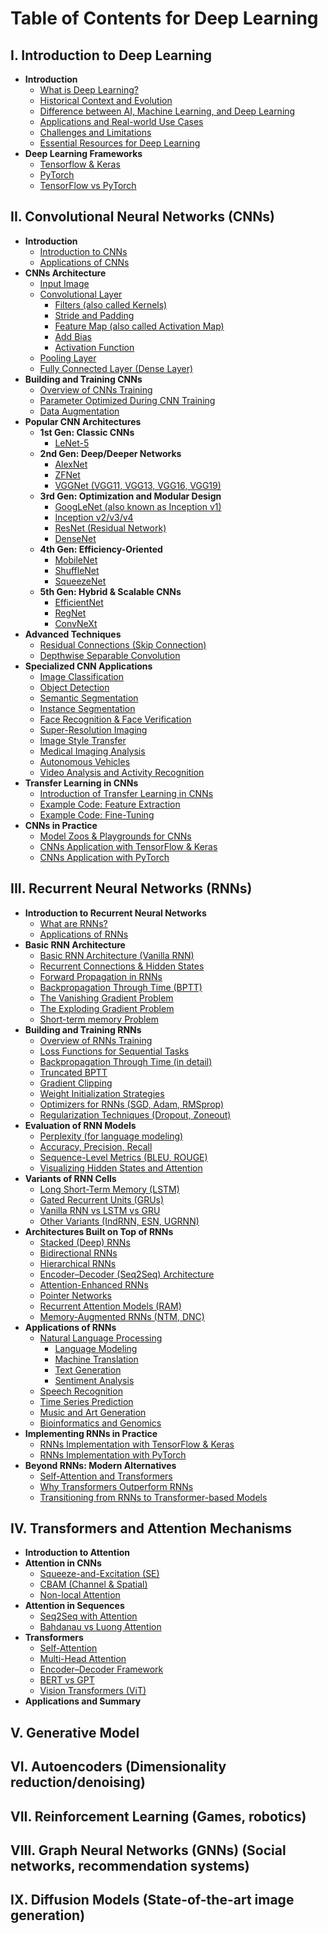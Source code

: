 # Table of Contents for Deep Learning

## I. Introduction to Deep Learning
- **Introduction**
  - [What is Deep Learning?](https://github.com/yangshiteng/Data-Science-Learning-Path/blob/main/deep_learning/introduction_to_deep_learning/what_is_deep_learning.md)
  - [Historical Context and Evolution](https://github.com/yangshiteng/Data-Science-Learning-Path/blob/main/deep_learning/introduction_to_deep_learning/historical_context_and_evolution.md)
  - [Difference between AI, Machine Learning, and Deep Learning](https://github.com/yangshiteng/Data-Science-Learning-Path/blob/main/deep_learning/introduction_to_deep_learning/difference_ai_ml_dl.md)
  - [Applications and Real-world Use Cases](https://github.com/yangshiteng/Data-Science-Learning-Path/blob/main/deep_learning/introduction_to_deep_learning/applications_and_realworld_use_cases.md)
  - [Challenges and Limitations](https://github.com/yangshiteng/Data-Science-Learning-Path/blob/main/deep_learning/introduction_to_deep_learning/challenges_and_limitations.md)
  - [Essential Resources for Deep Learning](https://github.com/yangshiteng/Data-Science-Learning-Path/blob/main/deep_learning/introduction_to_deep_learning/essential_resources_deep_learning.md)
- **Deep Learning Frameworks**
  - [Tensorflow & Keras](https://github.com/yangshiteng/Data-Science-Learning-Path/blob/main/deep_learning/introduction_to_deep_learning/framework_tf_keras.md)
  - [PyTorch](https://github.com/yangshiteng/Data-Science-Learning-Path/blob/main/deep_learning/introduction_to_deep_learning/framework_pytorch.md)
  - [TensorFlow vs PyTorch](https://github.com/yangshiteng/Data-Science-Learning-Path/blob/main/deep_learning/introduction_to_deep_learning/tf_vs_pytorch.md)
  
## II. Convolutional Neural Networks (CNNs)
- **Introduction**
  - [Introduction to CNNs](https://github.com/yangshiteng/Data-Science-Learning-Path/blob/main/deep_learning/convolutional_neural_networks/introduction_to_cnns.md)
  - [Applications of CNNs](https://github.com/yangshiteng/Data-Science-Learning-Path/blob/main/deep_learning/convolutional_neural_networks/cnn_application.md)
- **CNNs Architecture**
  - [Input Image](https://github.com/yangshiteng/Data-Science-Learning-Path/blob/main/deep_learning/convolutional_neural_networks/input_image.md)
  - [Convolutional Layer](https://github.com/yangshiteng/Data-Science-Learning-Path/blob/main/deep_learning/convolutional_neural_networks/convolutional_layer.md)
    - [Filters (also called Kernels)](https://github.com/yangshiteng/Data-Science-Learning-Path/blob/main/deep_learning/convolutional_neural_networks/filters.md)
    - [Stride and Padding](https://github.com/yangshiteng/Data-Science-Learning-Path/blob/main/deep_learning/convolutional_neural_networks/stride_and_padding.md)
    - [Feature Map (also called Activation Map)](https://github.com/yangshiteng/Data-Science-Learning-Path/blob/main/deep_learning/convolutional_neural_networks/feature_map.md)
    - [Add Bias](https://github.com/yangshiteng/Data-Science-Learning-Path/blob/main/deep_learning/convolutional_neural_networks/add_bias.md)
    - [Activation Function](https://github.com/yangshiteng/Data-Science-Learning-Path/blob/main/deep_learning/convolutional_neural_networks/activation_function.md)
  - [Pooling Layer](https://github.com/yangshiteng/Data-Science-Learning-Path/blob/main/deep_learning/convolutional_neural_networks/pooling_layer.md)
  - [Fully Connected Layer (Dense Layer)](https://github.com/yangshiteng/Data-Science-Learning-Path/blob/main/deep_learning/convolutional_neural_networks/fully_connected_layer.md)
- **Building and Training CNNs**
  - [Overview of CNNs Training](https://github.com/yangshiteng/Data-Science-Learning-Path/blob/main/deep_learning/convolutional_neural_networks/overview_of_cnn_training.md)
  - [Parameter Optimized During CNN Training](https://github.com/yangshiteng/Data-Science-Learning-Path/blob/main/deep_learning/convolutional_neural_networks/parameter_optimized_cnn.md)
  - [Data Augmentation](https://github.com/yangshiteng/Data-Science-Learning-Path/blob/main/deep_learning/convolutional_neural_networks/data_augmentation.md)
- **Popular CNN Architectures**
  - **1st Gen: Classic CNNs**
    - [LeNet-5](https://github.com/yangshiteng/Data-Science-Learning-Path/blob/main/deep_learning/convolutional_neural_networks/lenet5.md)
  - **2nd Gen: Deep/Deeper Networks**
    - [AlexNet](https://github.com/yangshiteng/Data-Science-Learning-Path/blob/main/deep_learning/convolutional_neural_networks/alexnet.md)
    - [ZFNet](https://github.com/yangshiteng/Data-Science-Learning-Path/blob/main/deep_learning/convolutional_neural_networks/zfnet.md)
    - [VGGNet (VGG11, VGG13, VGG16, VGG19)](https://github.com/yangshiteng/Data-Science-Learning-Path/blob/main/deep_learning/convolutional_neural_networks/vgg.md)
  - **3rd Gen: Optimization and Modular Design**
    - [GoogLeNet (also known as Inception v1)](https://github.com/yangshiteng/Data-Science-Learning-Path/blob/main/deep_learning/convolutional_neural_networks/googlenet.md)
    - [Inception v2/v3/v4](https://github.com/yangshiteng/Data-Science-Learning-Path/blob/main/deep_learning/convolutional_neural_networks/inception_v2v3v4.md)
    - [ResNet (Residual Network)](https://github.com/yangshiteng/Data-Science-Learning-Path/blob/main/deep_learning/convolutional_neural_networks/resnet.md)
    - [DenseNet](https://github.com/yangshiteng/Data-Science-Learning-Path/blob/main/deep_learning/convolutional_neural_networks/densenet.md)
  - **4th Gen: Efficiency-Oriented**
    - [MobileNet](https://github.com/yangshiteng/Data-Science-Learning-Path/blob/main/deep_learning/convolutional_neural_networks/mobilenet.md)
    - [ShuffleNet](https://github.com/yangshiteng/Data-Science-Learning-Path/blob/main/deep_learning/convolutional_neural_networks/shufflenet.md)
    - [SqueezeNet](https://github.com/yangshiteng/Data-Science-Learning-Path/blob/main/deep_learning/convolutional_neural_networks/squeezenet.md)
  - **5th Gen: Hybrid & Scalable CNNs**
    - [EfficientNet](https://github.com/yangshiteng/Data-Science-Learning-Path/blob/main/deep_learning/convolutional_neural_networks/efficientnet.md)
    - [RegNet](https://github.com/yangshiteng/Data-Science-Learning-Path/blob/main/deep_learning/convolutional_neural_networks/regnet.md)
    - [ConvNeXt](https://github.com/yangshiteng/Data-Science-Learning-Path/blob/main/deep_learning/convolutional_neural_networks/convnext.md)
- **Advanced Techniques**
  - [Residual Connections (Skip Connection)](https://github.com/yangshiteng/Data-Science-Learning-Path/blob/main/deep_learning/convolutional_neural_networks/residual_connection.md)
  - [Depthwise Separable Convolution](https://github.com/yangshiteng/Data-Science-Learning-Path/blob/main/deep_learning/convolutional_neural_networks/depthwise_separable_conv.md)
- **Specialized CNN Applications**
  - [Image Classification](https://github.com/yangshiteng/Data-Science-Learning-Path/blob/main/deep_learning/convolutional_neural_networks/cnn_application_image_classification.md)
  - [Object Detection](https://github.com/yangshiteng/Data-Science-Learning-Path/blob/main/deep_learning/convolutional_neural_networks/cnn_application_object_detection.md)
  - [Semantic Segmentation](https://github.com/yangshiteng/Data-Science-Learning-Path/blob/main/deep_learning/convolutional_neural_networks/cnn_application_semantic_segmentation.md)
  - [Instance Segmentation](https://github.com/yangshiteng/Data-Science-Learning-Path/blob/main/deep_learning/convolutional_neural_networks/cnn_application_instance_segmentation.md)
  - [Face Recognition & Face Verification](https://github.com/yangshiteng/Data-Science-Learning-Path/blob/main/deep_learning/convolutional_neural_networks/cnn_application_face.md)
  - [Super-Resolution Imaging](https://github.com/yangshiteng/Data-Science-Learning-Path/blob/main/deep_learning/convolutional_neural_networks/cnn_application_super_resolution.md)
  - [Image Style Transfer](https://github.com/yangshiteng/Data-Science-Learning-Path/blob/main/deep_learning/convolutional_neural_networks/cnn_application_image_style_transfer.md)
  - [Medical Imaging Analysis](https://github.com/yangshiteng/Data-Science-Learning-Path/blob/main/deep_learning/convolutional_neural_networks/cnn_application_medical_imaging.md)
  - [Autonomous Vehicles](https://github.com/yangshiteng/Data-Science-Learning-Path/blob/main/deep_learning/convolutional_neural_networks/cnn_application_autonomous_vehicle.md)
  - [Video Analysis and Activity Recognition](https://github.com/yangshiteng/Data-Science-Learning-Path/blob/main/deep_learning/convolutional_neural_networks/cnn_application_video_analysis.md)
- **Transfer Learning in CNNs**
  - [Introduction of Transfer Learning in CNNs](https://github.com/yangshiteng/Data-Science-Learning-Path/blob/main/deep_learning/convolutional_neural_networks/introduction_transfer_learning.md)
  - [Example Code: Feature Extraction](https://github.com/yangshiteng/Data-Science-Learning-Path/blob/main/deep_learning/convolutional_neural_networks/example_feature_extraction.md)
  - [Example Code: Fine-Tuning](https://github.com/yangshiteng/Data-Science-Learning-Path/blob/main/deep_learning/convolutional_neural_networks/example_fine_tuning.md)
- **CNNs in Practice**
  - [Model Zoos & Playgrounds for CNNs](https://github.com/yangshiteng/Data-Science-Learning-Path/blob/main/deep_learning/convolutional_neural_networks/model_playgrounds.md)
  - [CNNs Application with TensorFlow & Keras](https://github.com/yangshiteng/Data-Science-Learning-Path/blob/main/deep_learning/convolutional_neural_networks/cnn_application_tf_keras.md)
  - [CNNs Application with PyTorch](https://github.com/yangshiteng/Data-Science-Learning-Path/blob/main/deep_learning/convolutional_neural_networks/cnn_pytorch.md)

## III. Recurrent Neural Networks (RNNs)
- **Introduction to Recurrent Neural Networks**
  - [What are RNNs?](https://github.com/yangshiteng/Data-Science-Learning-Path/blob/main/deep_learning/recurrent_neural_networks/what_are_rnns.md)
  - [Applications of RNNs]()
- **Basic RNN Architecture**
  - [Basic RNN Architecture (Vanilla RNN)](https://github.com/yangshiteng/Data-Science-Learning-Path/blob/main/deep_learning/recurrent_neural_networks/basic_rnn_architecture.md)
  - [Recurrent Connections & Hidden States](https://github.com/yangshiteng/Data-Science-Learning-Path/blob/main/deep_learning/recurrent_neural_networks/recurrent_connection_hidden_state.md)
  - [Forward Propagation in RNNs](https://github.com/yangshiteng/Data-Science-Learning-Path/blob/main/deep_learning/recurrent_neural_networks/rnn_forward_prop.md)
  - [Backpropagation Through Time (BPTT)](https://github.com/yangshiteng/Data-Science-Learning-Path/blob/main/deep_learning/recurrent_neural_networks/bptt.md)
  - [The Vanishing Gradient Problem](https://github.com/yangshiteng/Data-Science-Learning-Path/blob/main/deep_learning/recurrent_neural_networks/vanishing_gradient.md)
  - [The Exploding Gradient Problem](https://github.com/yangshiteng/Data-Science-Learning-Path/blob/main/deep_learning/recurrent_neural_networks/exploding_gradient.md)
  - [Short-term memory Problem](https://github.com/yangshiteng/Data-Science-Learning-Path/blob/main/deep_learning/recurrent_neural_networks/short_term_memory.md)
- **Building and Training RNNs**
  - [Overview of RNNs Training]()
  - [Loss Functions for Sequential Tasks]()
  - [Backpropagation Through Time (in detail)]()
  - [Truncated BPTT]()
  - [Gradient Clipping]()
  - [Weight Initialization Strategies]()
  - [Optimizers for RNNs (SGD, Adam, RMSprop)]()
  - [Regularization Techniques (Dropout, Zoneout)]()
- **Evaluation of RNN Models**
  - [Perplexity (for language modeling)]()
  - [Accuracy, Precision, Recall]()
  - [Sequence-Level Metrics (BLEU, ROUGE)]()
  - [Visualizing Hidden States and Attention]()
- **Variants of RNN Cells**
  - [Long Short-Term Memory (LSTM)]()
  - [Gated Recurrent Units (GRUs)]()
  - [Vanilla RNN vs LSTM vs GRU]()
  - [Other Variants (IndRNN, ESN, UGRNN)]()
- **Architectures Built on Top of RNNs**
  - [Stacked (Deep) RNNs]()
  - [Bidirectional RNNs]()
  - [Hierarchical RNNs]()
  - [Encoder–Decoder (Seq2Seq) Architecture]()
  - [Attention-Enhanced RNNs]()
  - [Pointer Networks]()
  - [Recurrent Attention Models (RAM)]()
  - [Memory-Augmented RNNs (NTM, DNC)]()
- **Applications of RNNs**
  - [Natural Language Processing]()
    - [Language Modeling]()
    - [Machine Translation]()
    - [Text Generation]()
    - [Sentiment Analysis]()
  - [Speech Recognition]()
  - [Time Series Prediction]()
  - [Music and Art Generation]()
  - [Bioinformatics and Genomics]()
- **Implementing RNNs in Practice**
  - [RNNs Implementation with TensorFlow & Keras]()
  - [RNNs Implementation with PyTorch]()
- **Beyond RNNs: Modern Alternatives**
  - [Self-Attention and Transformers]()
  - [Why Transformers Outperform RNNs]()
  - [Transitioning from RNNs to Transformer-based Models]()

## IV. Transformers and Attention Mechanisms
- **Introduction to Attention**
- **Attention in CNNs**
  - [Squeeze-and-Excitation (SE)](https://github.com/yangshiteng/Data-Science-Learning-Path/blob/main/deep_learning/transformers_attention_mechanisms/se_block.md)
  - [CBAM (Channel & Spatial)]()
  - [Non-local Attention]()
- **Attention in Sequences**
  - [Seq2Seq with Attention]()
  - [Bahdanau vs Luong Attention]()
- **Transformers**
  - [Self-Attention]()
  - [Multi-Head Attention]()
  - [Encoder–Decoder Framework]()
  - [BERT vs GPT]()
  - [Vision Transformers (ViT)]()
- **Applications and Summary**

## V. Generative Model

## VI. Autoencoders (Dimensionality reduction/denoising)

## VII. Reinforcement Learning (Games, robotics)

## VIII. Graph Neural Networks (GNNs)  (Social networks, recommendation systems)

## IX. Diffusion Models (State-of-the-art image generation)






